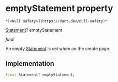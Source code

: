 


# emptyStatement property




    *[<Null safety>](https://dart.dev/null-safety)*


[Statement](../../models_statement/Statement-class.md)? emptyStatement
  
_final_



<p>An empty <a href="../../models_statement/Statement-class.md">Statement</a> is set when on the create page.</p>



## Implementation

```dart
final Statement? emptyStatement;


```







